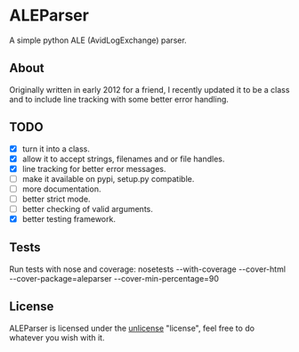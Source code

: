 ALEParser
=========

A simple python ALE (AvidLogExchange) parser.


About
-----
Originally written in early 2012 for a friend, I recently updated it to
be a class and to include line tracking with some better error handling.

TODO
----

- [x] turn it into a class.
- [x] allow it to accept strings, filenames and or file handles.
- [x] line tracking for better error messages.
- [ ] make it available on pypi, setup.py compatible.
- [ ] more documentation.
- [ ] better strict mode.
- [ ] better checking of valid arguments.
- [x] better testing framework.

Tests
-----

Run tests with nose and coverage:
nosetests --with-coverage --cover-html --cover-package=aleparser --cover-min-percentage=90

License
-------

ALEParser is licensed under the [unlicense](http://unlicense.org/) "license",
feel free to do whatever you wish with it.
